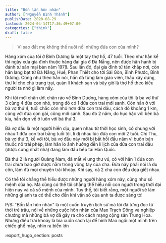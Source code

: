 ```yaml
---
title: "Bốn lần hôn nhân"
author: ["Nguyễn Bình Thành"]
publishDate: 2020-08-29
lastmod: 2024-04-14T17:36:49+07:00
categories: ["think"]
draft: false
---
```


> Vì sao đất mẹ không thể nuôi nổi những đứa con của mình?

Hàng xóm của tôi ở Bình Dương là một tay thợ hồ, 47 tuổi. Theo như hắn
kể thì ngày xưa gia đình thuộc hàng đại gia ở Đà Nẵng, nên được hân hạnh
bị đánh tư sản mại bản năm 1978. Sau lần đó, đại gia đình tứ tán khắp
nơi, còn hắn lang bạt từ Đà Nẵng, Huế, Phan Thiết cho tới Sài Gòn, Bình
Phước, Bình Dương. Cũng như theo hắn nói, hắn đã từng làm giáo viên,
thầu xây dựng, thư kí cho chủ trang trại, quản lí khách sạn và bây giờ
là thợ hồ theo kiểu người ta nhờ gì làm nấy.

Khi tôi mới chân ướt chân ráo về Bình Dương, hàng xóm của tôi là bà vợ
thứ 3 cùng 4 đứa con nhỏ, trong đó có 1 đứa con trai mới sanh. Còn hắn ở
với bà vợ thứ 4, tuổi chắc còn nhỏ hơn đứa con trai đầu, cách đó khoảng
1 km, cùng với đứa con gái, cũng mới sanh. Sau đó 2 năm, do hục hặc với
bên bà kia, hắn dọn về ở luôn với bà thứ 3.

Bà vợ đầu là một người hiền dịu, quen nhau từ thời học sinh, có chung
với nhau 1 đứa con trai bằng tuổi tôi, li dị nhau lúc đứa con mới 2
tuổi. Chị Thu, bà vợ thứ 3, kể với tôi, bà vợ đầu này mới bị bắt hồi đầu
năm vì buôn bán thuốc nổ trái phép, làm hắn lo ảnh hưởng đến lí lịch của
đứa con trai đầu (được cưng nhất nhà) đang làm đầu bếp tại Hàn Quốc.

Bà thứ 2 là người Quảng Nam, đã mất vì ung thư vú, có với hắn 1 đứa con
trai chưa bao giờ được nằm trong vòng tay của cha. Đứa này phải nói là
du côn, làm đủ mọi chuyện trái khoáy. Khi say, cả 2 cha con đều dọa giết
nhau.

Có thể tôi chẳng thể hiểu được những người hàng xóm này, cũng như số
mệnh của họ. Mà cũng có thể tôi chẳng thể hiểu nổi con người trong thời
đại hiện nay và cả số mệnh của mình. Tuy thế, tôi biết rằng, một người
sẽ làm những gì anh ta có thể cho đến khi vận số của anh ta được sáng
tỏ!

P/S: "Bốn lần hôn nhân" là một cuốn truyện lịch sử mà tôi đã từng đọc từ
thời trẻ trâu, nói về những cuộc hôn nhân của Mao Trạch Đông và nghiệp
chướng mà những bà vợ đã gây ra cho cách mạng cộng sản Trung Hoa. Nhưng
điều trái khoáy là bìa cuốn sách lại để hình Mao ngồi một mình trên
chiếc ghế mây, nhìn ra biển lớn

:export_hugo_section: posts
